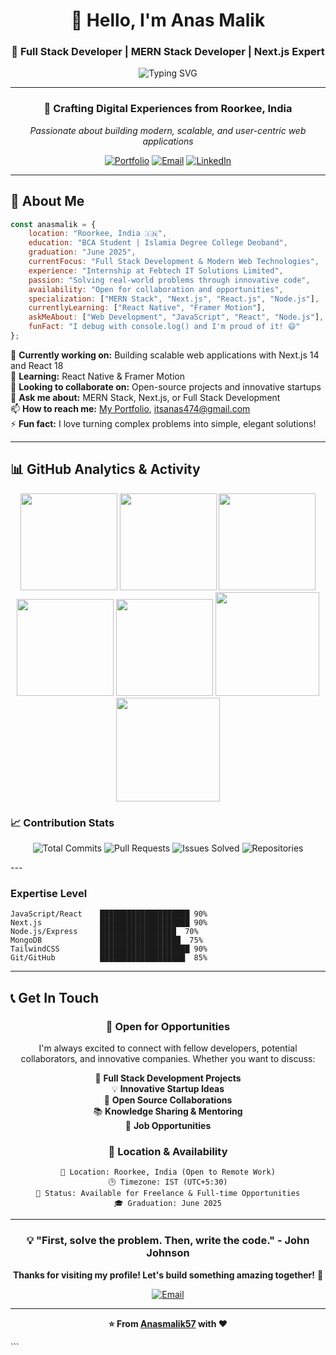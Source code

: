 <div align="center">

# 👋 Hello, I'm **Anas Malik**

### 🚀 Full Stack Developer | MERN Stack Developer | Next.js Expert

<img src="https://readme-typing-svg.herokuapp.com?font=Fira+Code&weight=600&size=28&pause=1000&color=6366F1&center=true&vCenter=true&random=false&width=600&lines=Full+Stack+Developer;MERN+Stack+Expert;Next.js+Specialist;Building+Scalable+Solutions" alt="Typing SVG" />

---

### 🌟 **Crafting Digital Experiences from Roorkee, India**

*Passionate about building modern, scalable, and user-centric web applications*

[![Portfolio](https://img.shields.io/badge/Portfolio-FF5722?style=for-the-badge&logo=todoist&logoColor=white)](https://anasmalikportfolio.vercel.app/)
[![Email](https://img.shields.io/badge/Email-D14836?style=for-the-badge&logo=gmail&logoColor=white)](mailto:itsanas474@gmail.com)
[![LinkedIn](https://img.shields.io/badge/LinkedIn-0077B5?style=for-the-badge&logo=linkedin&logoColor=white)](https://www.linkedin.com/in/anasmalik57/)



</div>

---

## 🎯 **About Me**

```javascript
const anasmalik = {
    location: "Roorkee, India 🇮🇳",
    education: "BCA Student | Islamia Degree College Deoband",
    graduation: "June 2025",
    currentFocus: "Full Stack Development & Modern Web Technologies",
    experience: "Internship at Febtech IT Solutions Limited",
    passion: "Solving real-world problems through innovative code",
    availability: "Open for collaboration and opportunities",
    specialization: ["MERN Stack", "Next.js", "React.js", "Node.js"],
    currentlyLearning: ["React Native", "Framer Motion"],
    askMeAbout: ["Web Development", "JavaScript", "React", "Node.js"],
    funFact: "I debug with console.log() and I'm proud of it! 😄"
};
```



🔭 **Currently working on:** Building scalable web applications with Next.js 14 and React 18  
🌱 **Learning:** React Native & Framer Motion  
👯 **Looking to collaborate on:** Open-source projects and innovative startups  
💬 **Ask me about:** MERN Stack, Next.js, or Full Stack Development  
📫 **How to reach me:** [My Portfolio](https://anasmalikportfolio.vercel.app/), [itsanas474@gmail.com](mailto:itsanas474@gmail.com)  
⚡ **Fun fact:** I love turning complex problems into simple, elegant solutions!

---


## 📊 **GitHub Analytics & Activity**
<div align="center">
    <img height="155em" src="https://github-profile-summary-cards.vercel.app/api/cards/profile-details?username=Anasmalik57&theme=tokyonight">
    <img height="155em" src="https://github-profile-summary-cards.vercel.app/api/cards/stats?username=Anasmalik57&theme=tokyonight">
    <img height="155em" src="https://github-readme-stats.vercel.app/api/top-langs/?username=Anasmalik57&layout=compact&theme=tokyonight&hide_border=true">
    <img height="155em" src="https://github-profile-summary-cards.vercel.app/api/cards/most-commit-language?username=Anasmalik57&theme=tokyonight">
    <img height="155em" src="https://github-profile-summary-cards.vercel.app/api/cards/productive-time?username=Anasmalik57&theme=tokyonight&utcOffset=8">
    <img height="166em" src="https://github-readme-stats.vercel.app/api?username=Anasmalik57&show_icons=true&locale=en&theme=tokyonight&hide_border=true&include_all_commits=false&count_private=false">
    <img height="166em" src="https://github-readme-streak-stats.herokuapp.com/?user=Anasmalik57&theme=tokyonight&hide_border=true&stroke=6366F1&ring=6366F1&fire=FF6B6B&currStreakLabel=C9D1D9">
</div>

### 📈 **Contribution Stats**
<div align="center">

![Total Commits](https://img.shields.io/badge/Total_Commits-500%2B-6366F1?style=for-the-badge&logo=git&logoColor=white)
![Pull Requests](https://img.shields.io/badge/Pull_Requests-50%2B-6366F1?style=for-the-badge&logo=github&logoColor=white)
![Issues Solved](https://img.shields.io/badge/Issues_Solved-25%2B-6366F1?style=for-the-badge&logo=github&logoColor=white)
![Repositories](https://img.shields.io/badge/Public_Repos-30%2B-6366F1?style=for-the-badge&logo=github&logoColor=white)





</div>
---

### **Expertise Level**
```
JavaScript/React    ████████████████████ 90%
Next.js             ████████████████████ 90%
Node.js/Express     █████████████████  70%
MongoDB             ██████████████████  75%
TailwindCSS         ████████████████████ 90%
Git/GitHub          ███████████████████  85%
```

</div>

---


## 📞 **Get In Touch**

<div align="center">

### 💼 **Open for Opportunities**

I'm always excited to connect with fellow developers, potential collaborators, and innovative companies. Whether you want to discuss:

🚀 **Full Stack Development Projects**  
💡 **Innovative Startup Ideas**  
🤝 **Open Source Collaborations**  
📚 **Knowledge Sharing & Mentoring**  
💼 **Job Opportunities**

### 📍 **Location & Availability**
```
📍 Location: Roorkee, India (Open to Remote Work)
🕒 Timezone: IST (UTC+5:30)
💼 Status: Available for Freelance & Full-time Opportunities
🎓 Graduation: June 2025
```

</div>

---



<div align="center">

### 💡 **"First, solve the problem. Then, write the code."** - John Johnson

**Thanks for visiting my profile! Let's build something amazing together!** 🚀

[![Email](https://img.shields.io/badge/Get_In_Touch-D14836?style=for-the-badge&logo=gmail&logoColor=white)](mailto:itsanas474@gmail.com)

---



**⭐ From [Anasmalik57](https://github.com/Anasmalik57) with ❤️**

</div>
```
